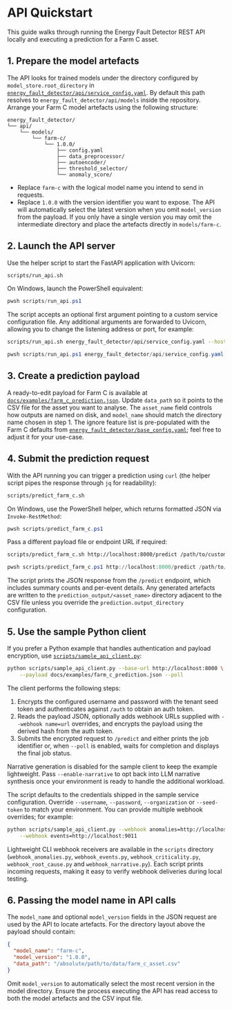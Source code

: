# API Quickstart

This guide walks through running the Energy Fault Detector REST API locally and
executing a prediction for a Farm C asset.

## 1. Prepare the model artefacts

The API looks for trained models under the directory configured by
`model_store.root_directory` in
[`energy_fault_detector/api/service_config.yaml`](energy_fault_detector/api/service_config.yaml).
By default this path resolves to `energy_fault_detector/api/models` inside the
repository. Arrange your Farm C model artefacts using the following structure:

```
energy_fault_detector/
└── api/
    └── models/
        └── farm-c/
            └── 1.0.0/
                ├── config.yaml
                ├── data_preprocessor/
                ├── autoencoder/
                ├── threshold_selector/
                └── anomaly_score/
```

* Replace `farm-c` with the logical model name you intend to send in requests.
* Replace `1.0.0` with the version identifier you want to expose. The API will
  automatically select the latest version when you omit `model_version` from the
  payload. If you only have a single version you may omit the intermediate
  directory and place the artefacts directly in `models/farm-c`.

## 2. Launch the API server

Use the helper script to start the FastAPI application with Uvicorn:

```bash
scripts/run_api.sh
```

On Windows, launch the PowerShell equivalent:

```powershell
pwsh scripts/run_api.ps1
```

The script accepts an optional first argument pointing to a custom service
configuration file. Any additional arguments are forwarded to Uvicorn, allowing
you to change the listening address or port, for example:

```bash
scripts/run_api.sh energy_fault_detector/api/service_config.yaml --host 0.0.0.0 --port 8080
```

```powershell
pwsh scripts/run_api.ps1 energy_fault_detector/api/service_config.yaml --host 0.0.0.0 --port 8080
```

## 3. Create a prediction payload

A ready-to-edit payload for Farm C is available at
[`docs/examples/farm_c_prediction.json`](examples/farm_c_prediction.json). Update
`data_path` so it points to the CSV file for the asset you want to analyse. The
`asset_name` field controls how outputs are named on disk, and `model_name`
should match the directory name chosen in step 1. The ignore feature list is
pre-populated with the Farm C defaults from
[`energy_fault_detector/base_config.yaml`](../energy_fault_detector/base_config.yaml);
feel free to adjust it for your use-case.

## 4. Submit the prediction request

With the API running you can trigger a prediction using `curl`
(the helper script pipes the response through `jq` for readability):

```bash
scripts/predict_farm_c.sh
```

On Windows, use the PowerShell helper, which returns formatted JSON via
`Invoke-RestMethod`:

```powershell
pwsh scripts/predict_farm_c.ps1
```

Pass a different payload file or endpoint URL if required:

```bash
scripts/predict_farm_c.sh http://localhost:8000/predict /path/to/custom_payload.json
```

```powershell
pwsh scripts/predict_farm_c.ps1 http://localhost:8000/predict /path/to/custom_payload.json
```

The script prints the JSON response from the `/predict` endpoint, which includes
summary counts and per-event details. Any generated artefacts are written to the
`prediction_output/<asset_name>` directory adjacent to the CSV file unless you
override the `prediction.output_directory` configuration.

## 5. Use the sample Python client

If you prefer a Python example that handles authentication and payload
encryption, use [`scripts/sample_api_client.py`](../scripts/sample_api_client.py):

```bash
python scripts/sample_api_client.py --base-url http://localhost:8000 \
    --payload docs/examples/farm_c_prediction.json --poll
```

The client performs the following steps:

1. Encrypts the configured username and password with the tenant seed token and
   authenticates against `/auth` to obtain an auth token.
2. Reads the payload JSON, optionally adds webhook URLs supplied with
   `--webhook name=url` overrides, and encrypts the payload using the derived
   hash from the auth token.
3. Submits the encrypted request to `/predict` and either prints the job
   identifier or, when `--poll` is enabled, waits for completion and displays
   the final job status.

Narrative generation is disabled for the sample client to keep the example
lightweight. Pass `--enable-narrative` to opt back into LLM narrative synthesis
once your environment is ready to handle the additional workload.

The script defaults to the credentials shipped in the sample service
configuration. Override `--username`, `--password`, `--organization` or
`--seed-token` to match your environment. You can provide multiple webhook
overrides; for example:

```bash
python scripts/sample_api_client.py --webhook anomalies=http://localhost:9010 \
    --webhook events=http://localhost:9011
```

Lightweight CLI webhook receivers are available in the `scripts` directory
(`webhook_anomalies.py`, `webhook_events.py`, `webhook_criticality.py`,
`webhook_root_cause.py` and `webhook_narrative.py`). Each script prints incoming
requests, making it easy to verify webhook deliveries during local testing.

## 6. Passing the model name in API calls

The `model_name` and optional `model_version` fields in the JSON request are used
by the API to locate artefacts. For the directory layout above the payload should
contain:

```json
{
  "model_name": "farm-c",
  "model_version": "1.0.0",
  "data_path": "/absolute/path/to/data/farm_c_asset.csv"
}
```

Omit `model_version` to automatically select the most recent version in the
model directory. Ensure the process executing the API has read access to both
the model artefacts and the CSV input file.

